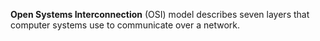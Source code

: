 **Open Systems Interconnection** (OSI) model  describes seven layers that computer systems use to communicate over a network.